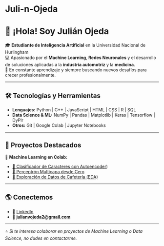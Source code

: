 # Juli-n-Ojeda


# 👋 ¡Hola! Soy Julián Ojeda  

🎓 **Estudiante de Inteligencia Artificial** en la Universidad Nacional de Hurlingham  
💻 Apasionado por el **Machine Learning**, **Redes Neuronales** y el desarrollo de soluciones aplicadas a la **industria automotriz** y la **medicina**.  
🚀 En constante aprendizaje y siempre buscando nuevos desafíos para crecer profesionalmente.  

---

## 🛠️ Tecnologías y Herramientas
- **Lenguajes:** Python | C++ | JavaScript | HTML | CSS  | R | SQL
- **Data Science & ML:** NumPy | Pandas | Matplotlib | Keras | Tensorflow | DyPlr
- **Otros:** Git | Google Colab | Jupyter Notebooks  

---

## 📂 Proyectos Destacados
🔗 **Machine Learning en Colab:**  
- [🔗 Clasificador de Caracteres con Autoencoder](https://colab.research.google.com/drive/1FbJB7C1-k1yMlkmvflEz1e8KUqZkZPid))  
- [🔗 Perceptrón Multicapa desde Cero](https://colab.research.google.com/drive/1RY7CoMT3FrIyp-Yt4L3vyLJqpax_1i2Q#scrollTo=kg5YGhKSDwdx)
- [🔗 Exploración de Datos de Cafetería (EDA)](https://colab.research.google.com/...)  



---


## 🌎 Conectemos
- 💼 [LinkedIn](www.linkedin.com/in/julianvalentinoojeda)
- 📧 **julianvojeda2@gmail.com**

---

⭐ *Si te interesa colaborar en proyectos de Machine Learning o Data Science, no dudes en contactarme.*
